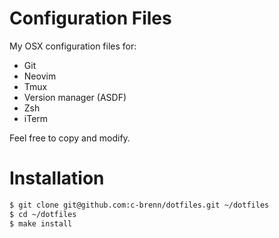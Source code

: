 # Configuration Files

My OSX configuration files for:

* Git
* Neovim
* Tmux
* Version manager (ASDF)
* Zsh
* iTerm

Feel free to copy and modify.

# Installation

```bash
$ git clone git@github.com:c-brenn/dotfiles.git ~/dotfiles
$ cd ~/dotfiles
$ make install
```
